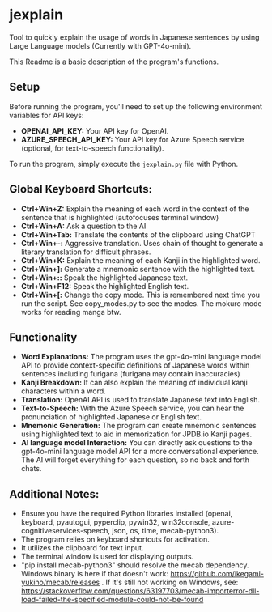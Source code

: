 # jexplain
Tool to quickly explain the usage of words in Japanese sentences by using Large Language models (Currently with GPT-4o-mini).

This Readme is a basic description of the program's functions.

## Setup
Before running the program, you'll need to set up the following environment variables for API keys:

* **OPENAI_API_KEY:** Your API key for OpenAI.
* **AZURE_SPEECH_API_KEY:** Your API key for Azure Speech service (optional, for text-to-speech functionality).

To run the program, simply execute the `jexplain.py` file with Python. 

## Global Keyboard Shortcuts:

* **Ctrl+Win+Z:** Explain the meaning of each word in the context of the sentence that is highlighted (autofocuses terminal window)
* **Ctrl+Win+A:** Ask a question to the AI
* **Ctrl+Win+Tab:** Translate the contents of the clipboard using ChatGPT
* **Ctrl+Win+-:** Aggressive translation. Uses chain of thought to generate a literary translation for difficult phrases.
* **Ctrl+Win+K:** Explain the meaning of each Kanji in the highlighted word.
* **Ctrl+Win+]:** Generate a mnemonic sentence with the highlighted text.
* **Ctrl+Win+::** Speak the highlighted Japanese text.
* **Ctrl+Win+F12:** Speak the highlighted English text. 
* **Ctrl+Win+[:** Change the copy mode. This is remembered next time you run the script. See copy_modes.py to see the modes. The mokuro mode works for reading manga btw.

## Functionality

* **Word Explanations:** The program uses the gpt-4o-mini language model API to provide context-specific definitions of Japanese words within sentences including furigana (furigana may contain inaccuracies) 
* **Kanji Breakdown:**  It can also explain the meaning of individual kanji characters within a word. 
* **Translation:**  OpenAI API is used to translate Japanese text into English.
* **Text-to-Speech:**  With the Azure Speech service, you can hear the pronunciation of highlighted Japanese or English text. 
* **Mnemonic Generation:**  The program can create mnemonic sentences using highlighted text to aid in memorization for JPDB.io Kanji pages.
* **AI language model Interaction:**  You can directly ask questions to the gpt-4o-mini language model API for a more conversational experience. The AI will forget everything for each question, so no back and forth chats.

## Additional Notes:

*  Ensure you have the required Python libraries installed (openai, keyboard, pyautogui, pyperclip, pywin32, win32console, azure-cognitiveservices-speech, json, os, time, mecab-python3).
* The program relies on keyboard shortcuts for activation.  
* It utilizes the clipboard for text input.  
* The terminal window is used for displaying outputs. 
* "pip install mecab-python3" should resolve the mecab dependency. Windows binary is here if that doesn't work: https://github.com/ikegami-yukino/mecab/releases . If it's still not working on Windows, see: https://stackoverflow.com/questions/63197703/mecab-importerror-dll-load-failed-the-specified-module-could-not-be-found
